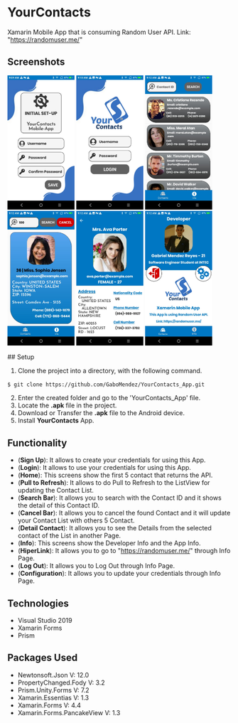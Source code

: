 # YourContacts
Xamarin Mobile App that is consuming Random User API. Link: "https://randomuser.me/"

## Screenshots

<p aling="center">
<img src="/ScreenShots/Screen01.jpg" width="30%" /> <img src="/ScreenShots/Screen02.jpg" width="30%" /> 
<img src="/ScreenShots/Screen03.jpg" width="30%" /> <img src="/ScreenShots/Screen04.jpg" width="30%" /> 
<img src="/ScreenShots/Screen05.jpg" width="30%" /> <img src="/ScreenShots/Screen06.jpg" width="30%" /> 
</p>
## Setup

1. Clone the project into a directory, with the following command.
```sh
$ git clone https://github.com/GaboMendez/YourContacts_App.git
```
2. Enter the created folder and go to the 'YourContacts_App' file.
3. Locate the **.apk** file in the project.
4. Download or Transfer the **.apk** file to the Android device.
5. Install **YourContacts** App.

## Functionality

- (**Sign Up**): It allows to create your credentials for using this App.
- (**Login**): It allows to use your credentials for using this App.
- (**Home**): This screens show the first 5 contact that returns the API.
- (**Pull to Refresh**): It allows to do Pull to Refresh to the ListView for updating the Contact List.
- (**Search Bar**): It allows you to search with the Contact ID and it shows the detail of this Contact ID.
- (**Cancel Bar**): It allows you to cancel the found Contact and it will update your Contact List with others 5 Contact.
- (**Detail Contact**): It allows you to see the Details from the selected contact of the List in another Page.
- (**Info**): This screens show the Developer Info and the App Info.
- (**HiperLink**): It allows you to go to "https://randomuser.me/" through Info Page.
- (**Log Out**): It allows you to Log Out through Info Page.
- (**Configuration**): It allows you to update your credentials through Info Page.

## Technologies
* Visual Studio 2019
* Xamarin Forms
* Prism 

## Packages Used
* Newtonsoft.Json             V: 12.0
* PropertyChanged.Fody        V: 3.2
* Prism.Unity.Forms           V: 7.2
* Xamarin.Essentias           V: 1.3
* Xamarin.Forms               V: 4.4
* Xamarin.Forms.PancakeView   V: 1.3
